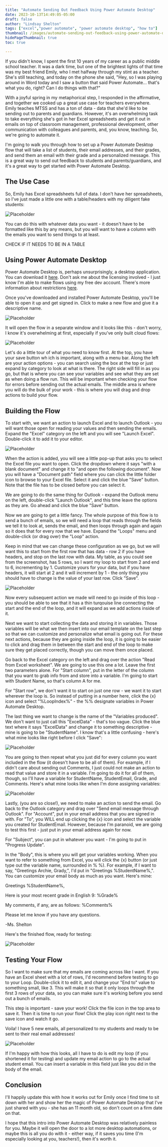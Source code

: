 ```yaml
---
title: "Automate Sending Out Feedback Using Power Automate Desktop"
date: 2023-10-13T14:49:05-05:00
draft: false
author: "Lindsay Shelton"
tags: ["excel","power automate", "power automate desktop", "how to"]
thumbnail: /images/automate-sending-out-feedback-using-power-automate-desktop1.png
hidePageThumbnail: true
toc: true

---
```


If you didn't know, I spent the first 10 years of my career as a public middle school teacher.  It was a dark time, but one of the brightest lights of that time was my best friend Emily, who I met halfway through my stint as a teacher.  She's still teaching, and today on the phone she said, "Hey, so I was playing around in Word today and I saw a button that said Power Automate... that's what you do, right?  Can I do things with that?"

With a joyful spring in my metaphorical step, I responded in the affirmative, and together we cooked up a great use case for teachers everywhere.  Emily teaches MTSS and has a ton of data - data that she'd like to be sending out to parents and guardians.  However, it's an overwhelming task to take everything she's got in her Excel spreadsheets and get it out in emails on top of classroom management, professional development, other communication with colleagues and parents, and, you know, teaching.  So, we're going to automate it.

I'm going to walk you through how to set up a Power Automate Desktop flow that will take a list of students, their email addresses, and their grades, and send them an email with their grade and a personalized message.  This is a great way to send out feedback to students and parents/guardians, and it's a great way to get started with Power Automate Desktop.

## The Use Case

So, Emily has Excel spreadsheets full of data.  I don't have her spreadsheets, so I've just made a little one with a table/headers with my diligent fake students:

![Placeholder](/images/automate-sending-out-feedback-using-power-automate-desktop2.png)

You can do this with whatever data you want - it doesn't have to be formatted like this by any means, but you will want to have a column with the emails you want to send things to at least.

CHECK IF IT NEEDS TO BE IN A TABLE

## Using Power Automate Desktop

Power Automate Desktop is, perhaps unsurprisingly, a desktop application.  You can download it <a href="https://learn.microsoft.com/en-us/power-automate/desktop-flows/install">here</a>.  Don't ask me about the licensing involved - I just know I'm able to make flows using my free dev account.  There's more information about restrictions <a href="https://learn.microsoft.com/en-us/power-automate/desktop-flows/requirements">here</a>.

Once you've downloaded and installed Power Automate Desktop, you'll be able to open it up and get signed in.  Click to make a new flow and give it a descriptive name.

![Placeholder](/images/automate-sending-out-feedback-using-power-automate-desktop3.png)

It will open the flow in a separate window and it looks like this - don't worry, I know it's overwhelming at first, especially if you've only built cloud flows:

![Placeholder](/images/automate-sending-out-feedback-using-power-automate-desktop4.png)

Let's do a little tour of what you need to know first.  At the top, you have your save button wh ich is important, along with a menu bar.  Along the left are your action options - you can search using the box at the top or just expand by category to look at what is there.  The right side will fill in as you go, but that is where you can see your variables and see what they are set as when doing a flow run.  This will be important when checking your flow for errors before sending out the actual emails.  The middle area is where you will do the bulk of your work - this is where you will drag and drop actions to build your flow.

## Building the Flow

To start with, we want an action to launch Excel and to launch Outlook - you will want those open for reading your values and then sending the emails.  Expand the "Excel" category on the left and you will see "Launch Excel".  Double-click it to add it to your editor.

![Placeholder](/images/automate-sending-out-feedback-using-power-automate-desktop5.png)

When the action is added, you will see a little pop-up that asks you to select the Excel file you want to open.  Click the dropdown where it says "with a blank document" and change it to "and open the following document".  Now you will have a "Document path" field where you can click the little folder icon to browse to your Excel file.  Select it and click the blue "Save" button.  Note that the file has to be closed before you can select it.

We are going to do the same thing for Outlook - expand the Outlook menu on the left, double-click "Launch Outlook", and this time leave the options as they are.  Go ahead and click the blue "Save" button.

Now we are going to get a little fancy.  The whole purpose of this flow is to send a bunch of emails, so we will need a loop that reads through the fields we tell it to look at, sends the email, and then loops through again and again so it does that for every row that we have.  Expand the "Loops" menu and double-click (or drag over) the "Loop" action.

Keep in mind that we can change these configuration as we go, but we will want this to start from the first row that has data - row 2 if you have headers, and stop on the last row with data.  My table, as you could see from the screenshot, has 5 rows, so I want my loop to start from 2 and end to 6, incrementing by 1.  Customize yours for your data, but if you have headers, it will start at 2 and it will increment by 1 - the only thing you should have to change is the value of your last row.  Click "Save".

![Placeholder](/images/automate-sending-out-feedback-using-power-automate-desktop6.png)

Now every subsequent action we made will need to go inside of this loop - you should be able to see that it has a thin turqouise line connecting the start and the end of the loop, and it will expand as we add actions inside of it.

Next we want to start collecting the data and storing it in variables.  Those variables will be what we then insert into our email template on the last step so that we can customize and personalize what email is going out.  For these next actions, because they are going inside the loop, it is going to be easier to click and drag them in between the start and end of the loop to make sure they get placed correctly, though you can move them once placed.

Go back to the Excel category on the left and drag over the action "Read from Excel worksheet".  We are going to use this one a lot.  Leave the first two parameters alone.  For "Start column", put in the letter of the column that you want to grab info from and store into a variable.  I'm going to start with Student Name, so that's column A for me.  

For "Start row", we don't want it to start on just one row - we want it to start wherever the loop is.  So instead of putting in a number here, click the {x} icon and select "%LoopIndex%" - the %% designate variables in Power Automate Desktop.

The last thing we want to change is the name of the "Variables produced".  We don't want to just call this "ExcelData" - that's too vague.  Click the blue text where it says "ExcelData" and change it to something descriptive - mine is going to be "StudentName".  I know that's a little confusing - here's what mine looks like right before I click "Save":

![Placeholder](/images/automate-sending-out-feedback-using-power-automate-desktop7.png)

You are going to then repeat what you just did for every column you want included in the flow (it doesn't have to be all of them).  For example, if I didn't care about sending out Comments, I just could not make an action to read that value and store it in a variable.  I'm going to do it for all of them, though, so I'll have a variable for StudentName, StudentEmail, Grade, and Comments.  Here's what mine looks like when I'm done assigning variables:

![Placeholder](/images/automate-sending-out-feedback-using-power-automate-desktop8.png)

Lastly, (you are so close!), we need to make an action to send the email.  Go back to the Outlook category and drag over "Send email message through Outlook".  For "Account", put in your email address that you are signed in with.  For "To", you WILL end up clicking the {x} icon and select the variable you created for StudentEmail. However, because I'm paranoid, we are going to test this first - just put in your email address again for now.

For "Subject", you can put in whatever you want - I'm going to put in "Progress Update".

In the "Body", this is where you will get your variables working.  When you want to refer to something from Excel, you will click the {x} button (or just type out the variable name, surrounded in % %).  For example, if I want to say, "Greetings Archie, Grady,", I'd put in "Greetings %StudentName%,".  You can customize your email body as much as you want.  Here's mine:

Greetings %StudentName%,

Here is your most recent grade in English 9:  %Grade%

My comments, if any, are as follows:  %Comments%

Please let me know if you have any questions.

-Ms. Shelton

Here's the finished flow, ready for testing:

![Placeholder](/images/automate-sending-out-feedback-using-power-automate-desktop9.png)

## Testing Your Flow

So I want to make sure that my emails are coming across like I want.  If you have an Excel sheet with a lot of rows, I'd recommend before testing to go to your Loop.  Double-click it to edit it, and change your "End to" value to something small, like 3.  This will make it so that it only loops through the first 3 rows of your data, so you can make sure it's working before you send out a bunch of emails.

This step is important - save your work!  Click the file icon in the top area to save it.  Then it is time to run your flow!  Click the play icon right next to the save icon and watch it go.

Voila!  I have 5 new emails, all personalized to my students and ready to be sent to their real email addresses!

![Placeholder](/images/automate-sending-out-feedback-using-power-automate-desktop10.png)

If I'm happy with how this looks, all I have to do is edit my loop (if you shortened it for testing) and update my email action to go to the actual student email.  You can insert a variable in this field just like you did in the body of the email.

## Conclusion

I'll happily update this with how it works out for Emily once I find time to sit down with her and show her the magic of Power Automate Desktop that I've just shared with you - she has an 11 month old, so don't count on a firm date on that.

I hope that this intro into Power Automate Desktop was relatively painless for you.  Maybe it will open the door to a lot more desktop automations, or maybe this is all you do with it - either way, if it saves you time (I'm especially looking at you, teachers!), then it's worth it.